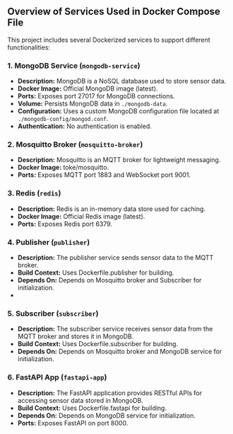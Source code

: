 
## Overview of Services Used in Docker Compose File

This project includes several Dockerized services to support different functionalities:

### 1. MongoDB Service (`mongodb-service`)

- **Description:** MongoDB is a NoSQL database used to store sensor data.
- **Docker Image:** Official MongoDB image (latest).
- **Ports:** Exposes port 27017 for MongoDB connections.
- **Volume:** Persists MongoDB data in `./mongodb-data`.
- **Configuration:** Uses a custom MongoDB configuration file located at `./mongodb-config/mongod.conf`.
- **Authentication:** No authentication is enabled.

### 2. Mosquitto Broker (`mosquitto-broker`)

- **Description:** Mosquitto is an MQTT broker for lightweight messaging.
- **Docker Image:** toke/mosquitto.
- **Ports:** Exposes MQTT port 1883 and WebSocket port 9001.

### 3. Redis (`redis`)

- **Description:** Redis is an in-memory data store used for caching.
- **Docker Image:** Official Redis image (latest).
- **Ports:** Exposes Redis port 6379.

### 4. Publisher (`publisher`)

- **Description:** The publisher service sends sensor data to the MQTT broker.
- **Build Context:** Uses Dockerfile.publisher for building.
- **Depends On:** Depends on Mosquitto broker and Subscriber for initialization.
- 
### 5. Subscriber (`subscriber`)

- **Description:** The subscriber service receives sensor data from the MQTT broker and stores it in MongoDB.
- **Build Context:** Uses Dockerfile.subscriber for building.
- **Depends On:** Depends on Mosquitto broker and MongoDB service for initialization.

### 6. FastAPI App (`fastapi-app`)

- **Description:** The FastAPI application provides RESTful APIs for accessing sensor data stored in MongoDB.
- **Build Context:** Uses Dockerfile.fastapi for building.
- **Depends On:** Depends on MongoDB service for initialization.
- **Ports:** Exposes FastAPI on port 8000.